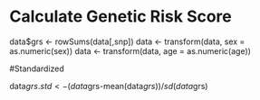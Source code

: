 # Calculate Genetic Risk Score

data$grs <- rowSums(data[,snp])
data <- transform(data, sex = as.numeric(sex))
data <- transform(data, age = as.numeric(age))

#Standardized 

data$grs.std <- (data$grs-mean(data$grs))/sd(data$grs)

